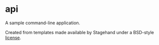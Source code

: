 # api

A sample command-line application.

Created from templates made available by Stagehand under a BSD-style
[license](https://github.com/dart-lang/stagehand/blob/master/LICENSE).

